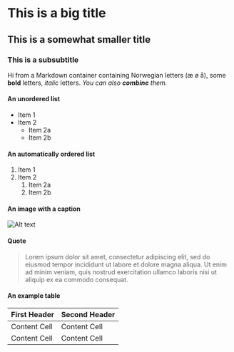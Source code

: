 # This is a big title

## This is a somewhat smaller title

### This is a subsubtitle

Hi from a Markdown container containing Norwegian letters (æ ø å), some
**bold** letters, _italic_ letters. _You can also **combine** them._

#### An unordered list

* Item 1
* Item 2
    * Item 2a
    * Item 2b

#### An automatically ordered list

1. Item 1
1. Item 2
     1. Item 2a
     1. Item 2b

#### An image with a caption

![Alt text](./example_banner.png "Some caption")

#### Quote

> Lorem ipsum dolor sit amet, consectetur adipiscing elit, sed do eiusmod
> tempor incididunt ut labore et dolore magna aliqua. Ut enim ad minim veniam,
> quis nostrud exercitation ullamco laboris nisi ut aliquip ex ea commodo consequat.

#### An example table

First Header | Second Header
------------ | -------------
Content Cell | Content Cell
Content Cell | Content Cell

